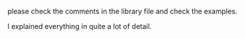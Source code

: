 please check the comments in the library file and check the examples.

I explained everything in quite a lot of detail.
